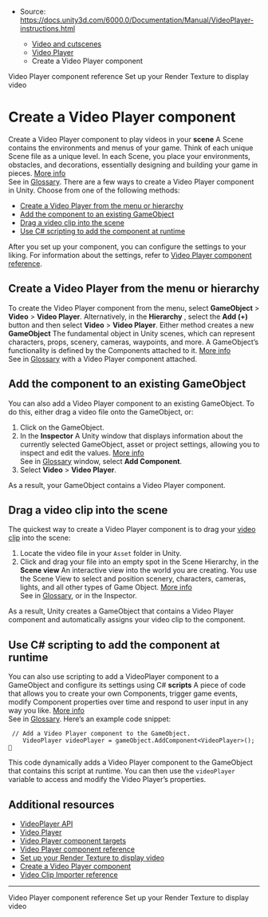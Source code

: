 * Source: https://docs.unity3d.com/6000.0/Documentation/Manual/VideoPlayer-instructions.html

  * [Video and cutscenes](https://docs.unity3d.com/6000.0/Documentation/Manual/Video.html)
  * [Video Player](https://docs.unity3d.com/6000.0/Documentation/Manual/VideoPlayer.html)
  * Create a Video Player component


[](https://docs.unity3d.com/6000.0/Documentation/Manual/class-VideoPlayer.html)
Video Player component reference
[](https://docs.unity3d.com/6000.0/Documentation/Manual/VideoPlayer-rendertexture.html)
Set up your Render Texture to display video
# Create a Video Player component
Create a Video Player component to play videos in your **scene** A Scene contains the environments and menus of your game. Think of each unique Scene file as a unique level. In each Scene, you place your environments, obstacles, and decorations, essentially designing and building your game in pieces. [More info](https://docs.unity3d.com/6000.0/Documentation/Manual/CreatingScenes.html)  
See in [Glossary](https://docs.unity3d.com/6000.0/Documentation/Manual/Glossary.html#Scene). 
There are a few ways to create a Video Player component in Unity. Choose from one of the following methods: 
  * [Create a Video Player from the menu or hierarchy](https://docs.unity3d.com/6000.0/Documentation/Manual/VideoPlayer-instructions.html#menu)
  * [Add the component to an existing GameObject](https://docs.unity3d.com/6000.0/Documentation/Manual/VideoPlayer-instructions.html#existing)
  * [Drag a video clip into the scene](https://docs.unity3d.com/6000.0/Documentation/Manual/VideoPlayer-instructions.html#drag)
  * [Use C# scripting to add the component at runtime](https://docs.unity3d.com/6000.0/Documentation/Manual/VideoPlayer-instructions.html#script)


After you set up your component, you can configure the settings to your liking. For information about the settings, refer to [Video Player component reference](https://docs.unity3d.com/6000.0/Documentation/Manual/class-VideoPlayer.html).
## Create a Video Player from the menu or hierarchy
To create the Video Player component from the menu, select **GameObject** > **Video** > **Video Player**. 
Alternatively, in the **Hierarchy** , select the **Add (+)** button and then select **Video** > **Video Player**.
Either method creates a new **GameObject** The fundamental object in Unity scenes, which can represent characters, props, scenery, cameras, waypoints, and more. A GameObject’s functionality is defined by the Components attached to it. [More info](https://docs.unity3d.com/6000.0/Documentation/Manual/class-GameObject.html)  
See in [Glossary](https://docs.unity3d.com/6000.0/Documentation/Manual/Glossary.html#GameObject) with a Video Player component attached. 
## Add the component to an existing GameObject
You can also add a Video Player component to an existing GameObject. To do this, either drag a video file onto the GameObject, or:
  1. Click on the GameObject.
  2. In the **Inspector** A Unity window that displays information about the currently selected GameObject, asset or project settings, allowing you to inspect and edit the values. [More info](https://docs.unity3d.com/6000.0/Documentation/Manual/UsingTheInspector.html)  
See in [Glossary](https://docs.unity3d.com/6000.0/Documentation/Manual/Glossary.html#Inspector) window, select **Add Component**.
  3. Select **Video** > **Video Player**.


As a result, your GameObject contains a Video Player component. 
## Drag a video clip into the scene
The quickest way to create a Video Player component is to drag your [video clip](https://docs.unity3d.com/6000.0/Documentation/Manual/video-clips-use.html) into the scene: 
  1. Locate the video file in your `Asset` folder in Unity.
  2. Click and drag your file into an empty spot in the Scene Hierarchy, in the **Scene view** An interactive view into the world you are creating. You use the Scene View to select and position scenery, characters, cameras, lights, and all other types of Game Object. [More info](https://docs.unity3d.com/6000.0/Documentation/Manual/UsingTheSceneView.html)  
See in [Glossary](https://docs.unity3d.com/6000.0/Documentation/Manual/Glossary.html#SceneView), or in the Inspector.


As a result, Unity creates a GameObject that contains a Video Player component and automatically assigns your video clip to the component. 
## Use C# scripting to add the component at runtime
You can also use scripting to add a VideoPlayer component to a GameObject and configure its settings using C# **scripts** A piece of code that allows you to create your own Components, trigger game events, modify Component properties over time and respond to user input in any way you like. [More info](https://docs.unity3d.com/6000.0/Documentation/Manual/creating-scripts.html)  
See in [Glossary](https://docs.unity3d.com/6000.0/Documentation/Manual/Glossary.html#Scripts). Here’s an example code snippet:
```
 // Add a Video Player component to the GameObject.
    VideoPlayer videoPlayer = gameObject.AddComponent<VideoPlayer>();

```

This code dynamically adds a Video Player component to the GameObject that contains this script at runtime.
You can then use the `videoPlayer` variable to access and modify the Video Player’s properties.
## Additional resources
  * [VideoPlayer API](https://docs.unity3d.com/6000.0/Documentation/ScriptReference/Video.VideoPlayer.html)
  * [Video Player](https://docs.unity3d.com/6000.0/Documentation/Manual/VideoPlayer.html)
  * [Video Player component targets](https://docs.unity3d.com/6000.0/Documentation/Manual/VideoPlayer-intro.html)
  * [Video Player component reference](https://docs.unity3d.com/6000.0/Documentation/Manual/class-VideoPlayer.html)
  * [Set up your Render Texture to display video](https://docs.unity3d.com/6000.0/Documentation/Manual/VideoPlayer-rendertexture.html)
  * [Create a Video Player component](https://docs.unity3d.com/6000.0/Documentation/Manual/VideoPlayer-instructions.html)
  * [Video Clip Importer reference](https://docs.unity3d.com/6000.0/Documentation/Manual/class-VideoClip.html)


* * *
[](https://docs.unity3d.com/6000.0/Documentation/Manual/class-VideoPlayer.html)
Video Player component reference
[](https://docs.unity3d.com/6000.0/Documentation/Manual/VideoPlayer-rendertexture.html)
Set up your Render Texture to display video
